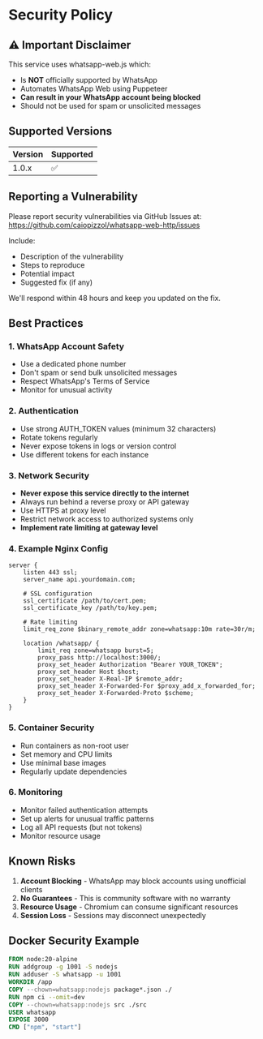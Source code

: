 # Security Policy

## ⚠️ Important Disclaimer

This service uses whatsapp-web.js which:

- Is **NOT** officially supported by WhatsApp
- Automates WhatsApp Web using Puppeteer
- **Can result in your WhatsApp account being blocked**
- Should not be used for spam or unsolicited messages

## Supported Versions

| Version | Supported          |
| ------- | ------------------ |
| 1.0.x   | :white_check_mark: |

## Reporting a Vulnerability

Please report security vulnerabilities via GitHub Issues at: https://github.com/caiopizzol/whatsapp-web-http/issues

Include:

- Description of the vulnerability
- Steps to reproduce
- Potential impact
- Suggested fix (if any)

We'll respond within 48 hours and keep you updated on the fix.

## Best Practices

### 1. WhatsApp Account Safety

- Use a dedicated phone number
- Don't spam or send bulk unsolicited messages
- Respect WhatsApp's Terms of Service
- Monitor for unusual activity

### 2. Authentication

- Use strong AUTH_TOKEN values (minimum 32 characters)
- Rotate tokens regularly
- Never expose tokens in logs or version control
- Use different tokens for each instance

### 3. Network Security

- **Never expose this service directly to the internet**
- Always run behind a reverse proxy or API gateway
- Use HTTPS at proxy level
- Restrict network access to authorized systems only
- **Implement rate limiting at gateway level**

### 4. Example Nginx Config

```nginx
server {
    listen 443 ssl;
    server_name api.yourdomain.com;

    # SSL configuration
    ssl_certificate /path/to/cert.pem;
    ssl_certificate_key /path/to/key.pem;

    # Rate limiting
    limit_req_zone $binary_remote_addr zone=whatsapp:10m rate=30r/m;

    location /whatsapp/ {
        limit_req zone=whatsapp burst=5;
        proxy_pass http://localhost:3000/;
        proxy_set_header Authorization "Bearer YOUR_TOKEN";
        proxy_set_header Host $host;
        proxy_set_header X-Real-IP $remote_addr;
        proxy_set_header X-Forwarded-For $proxy_add_x_forwarded_for;
        proxy_set_header X-Forwarded-Proto $scheme;
    }
}
```

### 5. Container Security

- Run containers as non-root user
- Set memory and CPU limits
- Use minimal base images
- Regularly update dependencies

### 6. Monitoring

- Monitor failed authentication attempts
- Set up alerts for unusual traffic patterns
- Log all API requests (but not tokens)
- Monitor resource usage

## Known Risks

1. **Account Blocking** - WhatsApp may block accounts using unofficial clients
2. **No Guarantees** - This is community software with no warranty
3. **Resource Usage** - Chromium can consume significant resources
4. **Session Loss** - Sessions may disconnect unexpectedly

## Docker Security Example

```dockerfile
FROM node:20-alpine
RUN addgroup -g 1001 -S nodejs
RUN adduser -S whatsapp -u 1001
WORKDIR /app
COPY --chown=whatsapp:nodejs package*.json ./
RUN npm ci --omit=dev
COPY --chown=whatsapp:nodejs src ./src
USER whatsapp
EXPOSE 3000
CMD ["npm", "start"]
```
